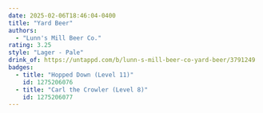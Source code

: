 ```yaml
---
date: 2025-02-06T18:46:04-0400
title: "Yard Beer"
authors:
  - "Lunn's Mill Beer Co."
rating: 3.25
style: "Lager - Pale"
drink_of: https://untappd.com/b/lunn-s-mill-beer-co-yard-beer/3791249
badges:
  - title: "Hopped Down (Level 11)"
    id: 1275206076
  - title: "Carl the Crowler (Level 8)"
    id: 1275206077
---
```

